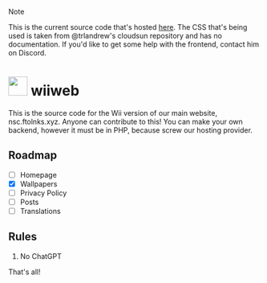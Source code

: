 > [!NOTE]
> This is the current source code that's hosted [here](http://wii.ftolnks.xyz). The CSS that's being used is taken from @trlandrew's cloudsun repository and has no documentation. If you'd like to get some help with the frontend, contact him on Discord.
# <img src="/img/Logo.png" width="38"/> wiiweb
This is the source code for the Wii version of our main website, nsc.ftolnks.xyz. Anyone can contribute to this!
You can make your own backend, however it must be in PHP, because screw our hosting provider.
## Roadmap
- [ ] Homepage
- [X] Wallpapers
- [ ] Privacy Policy
- [ ] Posts
- [ ] Translations

## Rules
1. No ChatGPT

That's all!
